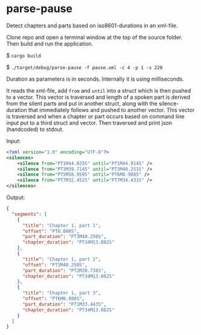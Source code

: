 # parse-pause
Detect chapters and parts based on iso8601-durations in an xml-file.

Clone repo and open a terminal window at the top of the source folder. Then build and run the application.

$ `cargo build`

$ `./target/debug/parse-pause -f pause.xml -c 4 -p 1 -s 220`

Duration as parameters is in seconds. Internally it is using milliseconds.

It reads the xml-file, add `from` and `until` into a struct which is then pushed to a vector. This vector is traversed
and length of a spoken part is derived from the silent parts and put in another struct, along with the silence-duration that
immediately follows and pushed to another vector. This vector is traversed and when a chapter or part occurs based
on command line input put to a third struct and vector. Then traversed and print json (handcoded) to stdout.

Input:

```xml
<?xml version="1.0" encoding="UTF-8"?>  
<silences>  
    <silence from="PT1M44.025S" until="PT1M44.914S" />  
    <silence from="PT3M39.714S" until="PT3M40.251S" />  
    <silence from="PT5M58.959S" until="PT6M0.988S" />  
    <silence from="PT7M32.452S" until="PT7M34.431S" />  
</silences>
```

Output:

```json
{
  "segments": [
    {
      "title": "Chapter 1, part 1",
      "offset": "PT0.000S",
      "part_duration": "PT3M40.250S",
      "chapter_duration": "PT34M13.082S"
    },
    {
      "title": "Chapter 1, part 2",
      "offset": "PT3M40.250S",
      "part_duration": "PT2M20.738S",
      "chapter_duration": "PT34M13.082S"
    },
    {
      "title": "Chapter 1, part 3",
      "offset": "PT6M0.988S",
      "part_duration": "PT1M33.443S",
      "chapter_duration": "PT34M13.082S"
    }
  ]
}
```
